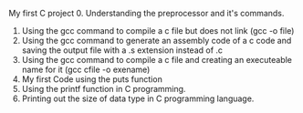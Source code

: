 My first C project
0. Understanding the preprocessor and it's commands.
1. Using the gcc command to compile a c file but does not link (gcc -o file)
2. Using the gcc command to generate an assembly code of a c code and saving the output file with a .s extension instead of .c
3. Using the gcc command to compile a c file and creating an executeable name for it (gcc cfile -o exename)
4. My first Code using the puts function
5. Using the printf function in C programming.
6. Printing out the size of data type in C programming language.

